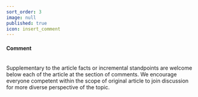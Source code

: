 ```yaml
---
sort_order: 3
image: null
published: true
icon: insert_comment
---
```


#### **Comment**
<br>
Supplementary to the article facts or incremental standpoints are welcome below each of the article at the section of comments. We encourage everyone competent within the scope of original article to join discussion for more diverse perspective of the topic.
